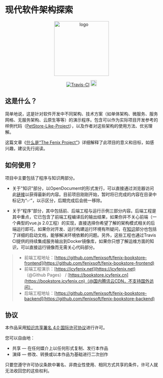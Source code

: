 # 现代软件架构探索

<p align="center">
  <a href="https://icyfenix.pub/" target="_blank">
    <img width="180" src="https://icyfenix.pub/images/logo-color.png" alt="logo">
  </a>
</p>
<p align="center">
  <a href="" style="display:inline-block"><img src="https://api.travis-ci.com/fenixsoft/awesome-fenix.svg?branch=master" alt="Travis-CI"></a>
  <a href="https://creativecommons.org/licenses/by/4.0/"  target="_blank" style="display:inline-block"><img src="https://icyfenix.pub/images/license-cc.png" alt="License" height="20"></a>
</p>


## 这是什么？

简单地说，这是针对软件开发中不同架构、技术方案（如单体架构、微服务、服务网格、无服务架构、云原生等等）的演示程序。包含可以作为实际项目开发参考的样例代码（[PetStore-Like-Project](https://www.oracle.com/technetwork/cn/java/javaee/overview/index-136650.html)），以及作者对这些架构的使用方法、优劣理解。

这篇文章《[什么是“The Fenix Project”](https://icyfenix.cn/introduction/about-the-fenix-project.html)》详细解释了此项目的意义和目标，如感兴趣，建议先行阅读。



## 如何使用？

项目中主要包括了程序与知识两部分。

- 关于"知识"部分，以OpenDocument的形式发行，可以直接通过浏览器访问此[链接](https://icyfenix.cn )以获得最新的内容。目前项目刚刚开始，暂时将已完成的内容在目录中标记为“:white_check_mark:”，以示区分，后期完成后会统一移除。

- 关于“程序”部分，其中包括前、后端工程与运行示例三部分内容。后端工程是其中重点，它已包含了前端工程编译后的输出结果，如果你并不关心前端（一个典型的vue.js 2.0工程）的实现，直接选择你希望了解的架构模式相关的后端运行即可。如果你对开发、运行构建运行环境有所疑问，在[知识](https://icyfenix.pub/deployment/deployment-env-setup/)部分也包括了详细的启动文档，能够解决环境依赖的问题。另外，这些工程也通过Travis CI提供的持续集成服务输出到Docker镜像库，如果你只想了解运维方面的知识，可以直接运行镜像而无需关心代码部分。
> - 前端工程地址：[https://github.com/fenixsoft/fenix-bookstore-frontend](https://github.com/fenixsoft/fenix-bookstore-frontend)
> - 前端工程演示：[https://icyfenix.net](https://icyfenix.net) （@Github Pages） / [https://bookstore.icyfenix.cn](https://bookstore.icyfenix.cn)（@国内腾讯云CDN，不支持国外访问）
> - 后端工程地址：[https://github.com/fenixsoft/fenix-bookstore-backend](https://github.com/fenixsoft/fenix-bookstore-backend)



## 协议

本作品采用[知识共享署名 4.0 国际许可协议](http://creativecommons.org/licenses/by/4.0/)进行许可。 

您可以自由地：

- 共享 — 在任何媒介上以任何形式复制、发行本作品
- 演绎 — 修改、转换或以本作品为基础进行二次创作

只要您遵守许可协议条款中署名、非商业性使用、相同方式共享的条件，许可人就无法收回您的这些权利。
